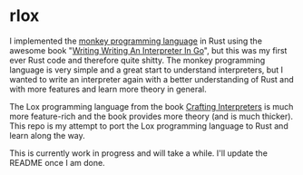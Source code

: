 # rlox

I implemented the [monkey programming language](https://github.com/nilskch/monkeylang/) in Rust using the awesome book
"[Writing Writing An Interpreter In Go](https://interpreterbook.com/)", but this was my first ever Rust code and therefore
quite shitty. The monkey programming language is very simple and a great start to understand interpreters, but I wanted
to write an interpreter again with a better understanding of Rust and with more features and learn more theory in general.

The Lox programming language from the book [Crafting Interpreters](https://craftinginterpreters.com/) is much more feature-rich
and the book provides more theory (and is much thicker). This repo is my attempt to port the Lox programming language to
Rust and learn along the way.

This is currently work in progress and will take a while. I'll update the README once I am done.
